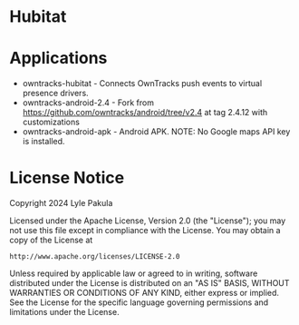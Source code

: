 # Hubitat
# Applications
- owntracks-hubitat - Connects OwnTracks push events to virtual presence drivers.
- owntracks-android-2.4 - Fork from https://github.com/owntracks/android/tree/v2.4 at tag 2.4.12 with customizations
- owntracks-android-apk - Android APK.  NOTE:  No Google maps API key is installed.

# License Notice
Copyright 2024 Lyle Pakula

Licensed under the Apache License, Version 2.0 (the "License");
you may not use this file except in compliance with the License.
You may obtain a copy of the License at

    http://www.apache.org/licenses/LICENSE-2.0

Unless required by applicable law or agreed to in writing, software
distributed under the License is distributed on an "AS IS" BASIS,
WITHOUT WARRANTIES OR CONDITIONS OF ANY KIND, either express or implied.
See the License for the specific language governing permissions and
limitations under the License.
